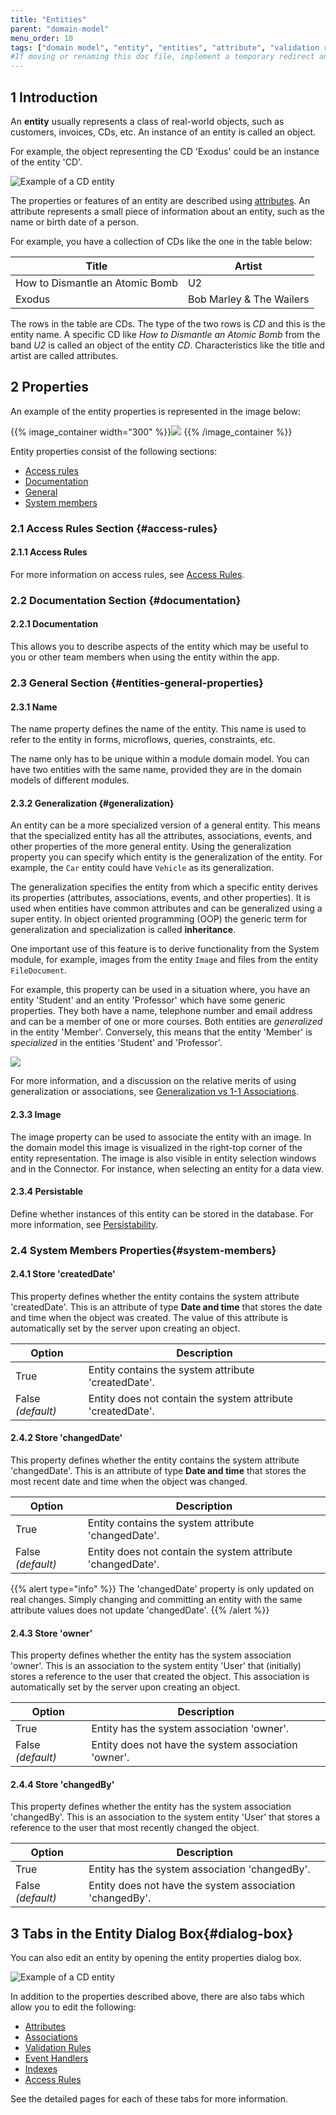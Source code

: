 ```yaml
---
title: "Entities"
parent: "domain-model"
menu_order: 10
tags: ["domain model", "entity", "entities", "attribute", "validation rule", "even handler", "access rule", "studio pro"]
#If moving or renaming this doc file, implement a temporary redirect and let the respective team know they should update the URL in the product. See Mapping to Products for more details.
---
```


## 1 Introduction

An **entity** usually represents a class of real-world objects, such as customers, invoices, CDs, etc. An instance of an entity is called an object.

For example, the object representing the CD 'Exodus' could be an instance of the entity 'CD'.

![Example of a CD entity](attachments/domain-model/example-entity.png) 

The properties or features of an entity are described using [attributes](attributes). An attribute represents a small piece of information about an entity, such as the name or birth date of a person.

For example, you have a collection of CDs like the one in the table below:

| Title | Artist |
| --- | --- |
| How to Dismantle an Atomic Bomb | U2 |
| Exodus | Bob Marley & The Wailers |

The rows in the table are CDs. The type of the two rows is *CD* and this is the entity name. A specific CD like *How to Dismantle an Atomic Bomb* from the band *U2* is called an object of the entity *CD*. Characteristics like the title and artist are called attributes.

## 2 Properties

An example of the entity properties is represented in the image below:

{{% image_container width="300" %}}![](attachments/domain-model/entity-properties.png)
{{% /image_container %}}

Entity properties consist of the following sections:

* [Access rules](#access-rules)
* [Documentation](#documentation)
* [General](#entities-general-properties)
* [System members](#system-members)

### 2.1 Access Rules Section {#access-rules}

#### 2.1.1 Access Rules

For more information on access rules, see [Access Rules](access-rules).

### 2.2 Documentation Section {#documentation}

#### 2.2.1 Documentation

This allows you to describe aspects of the entity which may be useful to you or other team members when using the entity within the app.

### 2.3 General Section {#entities-general-properties}

#### 2.3.1 Name

The name property defines the name of the entity. This name is used to refer to the entity in forms, microflows, queries, constraints, etc.

The name only has to be unique within a module domain model. You can have two entities with the same name, provided they are in the domain models of different modules.

#### 2.3.2 Generalization {#generalization}

An entity can be a more specialized version of a general entity. This means that the specialized entity has all the attributes, associations, events, and other properties of the more general entity. Using the generalization property you can specify which entity is the generalization of the entity. For example, the `Car` entity could have `Vehicle` as its generalization.

The generalization specifies the entity from which a specific entity derives its properties (attributes, associations, events, and other properties). It is used when entities have common attributes and can be generalized using a super entity. In object oriented programming (OOP) the generic term for generalization and specialization is called **inheritance**.

One important use of this feature is to derive functionality from the System module, for example, images from the entity `Image` and files from the entity `FileDocument`. 

For example, this property can be used in a situation where, you have an entity 'Student' and an entity 'Professor' which have some generic properties. They both have a name, telephone number and email address and can be a member of one or more courses. Both entities are *generalized* in the entity 'Member'. Conversely, this means that the entity 'Member' is *specialized* in the entities 'Student' and 'Professor'.

![](attachments/domain-model/917900.png)

For more information, and a discussion on the relative merits of using generalization or associations, see [Generalization vs 1-1 Associations](generalization-and-association).

#### 2.3.3 Image

The image property can be used to associate the entity with an image. In the domain model this image is visualized in the right-top corner of the entity representation. The image is also visible in entity selection windows and in the Connector. For instance, when selecting an entity for a data view.

#### 2.3.4 Persistable

Define whether instances of this entity can be stored in the database. For more information, see [Persistability](persistability).

### 2.4 System Members Properties{#system-members}

#### 2.4.1 Store 'createdDate'

This property defines whether the entity contains the system attribute 'createdDate'. This is an attribute of type **Date and time** that stores the date and time when the object was created. The value of this attribute is automatically set by the server upon creating an object.

| Option | Description |
| --- | --- |
| True | Entity contains the system attribute 'createdDate'. |
| False  *(default)* | Entity does not contain the system attribute 'createdDate'. |

#### 2.4.2 Store 'changedDate'

This property defines whether the entity contains the system attribute 'changedDate'. This is an attribute of type **Date and time** that stores the most recent date and time when the object was changed.

| Option | Description |
| --- | --- |
| True | Entity contains the system attribute 'changedDate'. |
| False  *(default)* | Entity does not contain the system attribute 'changedDate'. |

{{% alert type="info" %}}
The 'changedDate' property is only updated on real changes. Simply changing and committing an entity with the same attribute values does not update 'changedDate'.
{{% /alert %}}

#### 2.4.3 Store 'owner'

This property defines whether the entity has the system association 'owner'. This is an association to the system entity 'User' that (initially) stores a reference to the user that created the object. This association is automatically set by the server upon creating an object.

| Option | Description |
| --- | --- |
| True | Entity has the system association 'owner'. |
| False  *(default)* | Entity does not have the system association 'owner'. |

#### 2.4.4 Store 'changedBy'

This property defines whether the entity has the system association 'changedBy'. This is an association to the system entity 'User' that stores a reference to the user that most recently changed the object.

| Option | Description |
| --- | --- |
| True | Entity has the system association 'changedBy'. |
| False *(default)*  | Entity does not have the system association 'changedBy'. |

## 3 Tabs in the Entity Dialog Box{#dialog-box}

You can also edit an entity by opening the entity properties dialog box.

![Example of a CD entity](attachments/domain-model/example-entity.png)

In addition to the properties described above, there are also tabs which allow you to edit the following:

*   [Attributes](attributes)
*   [Associations](associations)
*   [Validation Rules](validation-rules)
*   [Event Handlers](event-handlers)
*   [Indexes](indexes)
*   [Access Rules](access-rules)

See the detailed pages for each of these tabs for more information.

